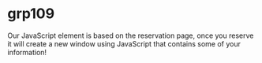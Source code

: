 # grp109

Our JavaScript element is based on the reservation page, once you reserve it will create a new window using JavaScript that contains some of your information!
